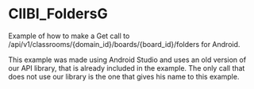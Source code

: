 ClIBI_FoldersG
================

Example of how to make a Get call to /api/v1/classrooms/{domain_id}/boards/{board_id}/folders for Android.

This example was made using Android Studio and uses an old version of our API library, that is already included in the example. The only call that does not use our library is the one that gives his name to this example.



